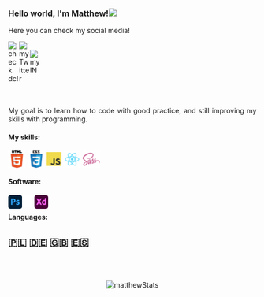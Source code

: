 <h3>Hello world, I'm Matthew! <img align="right" src="https://media3.giphy.com/media/11fHSR7hmRLbkA/giphy.gif?cid=ecf05e47qyxcrlr2vox8w6v19uc3w4e6l0wmf8srflw7b3p6&rid=giphy.gif&ct=g" width="300" > </h3>

<p> Here you can check my social media! </p>
<div style="display:flex; align-items:center;">
<a href="https://discord.gg/">
  <img align="left" alt="check dc!" width="22px" src="https://raw.githubusercontent.com/peterthehan/peterthehan/master/assets/discord.svg" />
</a>
<a href="https://twitter.com/">
  <img align="left" alt="my Twitter" width="22px" src="https://raw.githubusercontent.com/peterthehan/peterthehan/master/assets/twitter.svg" />
</a>
<a href="https://www.linkedin.com/">
  <img align="left" alt="my IN" width="22px" src="https://raw.githubusercontent.com/peterthehan/peterthehan/master/assets/linkedin.svg" />
</a>

</div>
</br>
</br>
<p align="justify">
 My goal is to learn how to code with good practice, and still improving my skills with programming.
</p>
<h4> My skills: </h4>
<div>
<img align="center" src="https://raw.githubusercontent.com/github/explore/80688e429a7d4ef2fca1e82350fe8e3517d3494d/topics/html/html.png"  width="35" height="35">
<img align="center" src="https://raw.githubusercontent.com/github/explore/80688e429a7d4ef2fca1e82350fe8e3517d3494d/topics/css/css.png"   width="35" height="35">
<img align="center" src="https://raw.githubusercontent.com/github/explore/80688e429a7d4ef2fca1e82350fe8e3517d3494d/topics/javascript/javascript.png"  width="30" height="28">
<img align="center" src="https://raw.githubusercontent.com/github/explore/80688e429a7d4ef2fca1e82350fe8e3517d3494d/topics/react/react.png"   width="35" height="35">
<img align="center" src="https://raw.githubusercontent.com/github/explore/80688e429a7d4ef2fca1e82350fe8e3517d3494d/topics/sass/sass.png"  width="35" height="35">

<div />
<h4> Software: </h4>
<div>
<img align="left" src="https://raw.githubusercontent.com/Aakarsh-B/trying-repos/master/photoshop.png" width="28" height="28">
  <img align="left" src="https://raw.githubusercontent.com/Aakarsh-B/trying-repos/master/github.svg"   width="25" height="25">
<img align="left" src="https://raw.githubusercontent.com/Aakarsh-B/trying-repos/master/adobexd.png"  width="28" height="28">
</div>
  </br>
  <div align="left">
    <h4> Languages: <h4/>
      <div align="left">
        <h2>🇵🇱 🇩🇪  🇬🇧  🇪🇸 </h2>
      </div>
  </div>
  

   
</br>
</br>

<p align="center"> <img src="https://github-readme-stats.vercel.app/api?username=h4rdPL&show_icons=true&theme=gotham" alt="matthewStats" />
